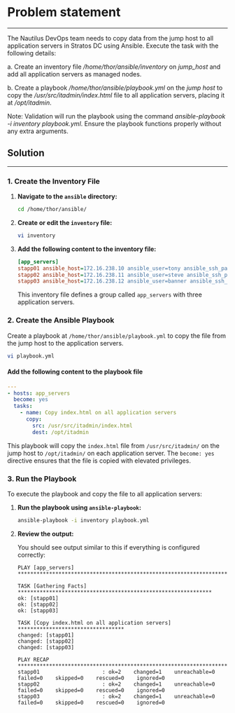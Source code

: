 # Problem statement

---

The Nautilus DevOps team needs to copy data from the jump host to all application servers in Stratos DC using Ansible. Execute the task with the following details:

a. Create an inventory file _/home/thor/ansible/inventory_ on _jump_host_ and add all application servers as managed nodes.

b. Create a playbook _/home/thor/ansible/playbook.yml_ on the _jump host_ to copy the _/usr/src/itadmin/index.html_ file to all application servers, placing it at _/opt/itadmin_.

Note: Validation will run the playbook using the command _ansible-playbook -i inventory playbook.yml_. Ensure the playbook functions properly without any extra arguments.

## Solution

---

### 1. Create the Inventory File

1. **Navigate to the `ansible` directory:**

   ```bash
   cd /home/thor/ansible/
   ```

2. **Create or edit the `inventory` file:**

   ```bash
   vi inventory
   ```

3. **Add the following content to the inventory file:**

   ```ini
   [app_servers]
   stapp01 ansible_host=172.16.238.10 ansible_user=tony ansible_ssh_pass=Ir0nM@n
   stapp02 ansible_host=172.16.238.11 ansible_user=steve ansible_ssh_pass=Am3ric@
   stapp03 ansible_host=172.16.238.12 ansible_user=banner ansible_ssh_pass=BigGr33n
   ```

   This inventory file defines a group called `app_servers` with three application servers.

### 2. Create the Ansible Playbook

Create a playbook at `/home/thor/ansible/playbook.yml` to copy the file from the jump host to the application servers.

   ```bash
   vi playbook.yml
   ```

#### **Add the following content to the playbook file**

   ```yaml
   ---
   - hosts: app_servers
     become: yes
     tasks:
       - name: Copy index.html on all application servers
         copy:
           src: /usr/src/itadmin/index.html
           dest: /opt/itadmin
   ```

   This playbook will copy the `index.html` file from `/usr/src/itadmin/` on the jump host to `/opt/itadmin/` on each application server. The `become: yes` directive ensures that the file is copied with elevated privileges.

### 3. Run the Playbook

To execute the playbook and copy the file to all application servers:

1. **Run the playbook using `ansible-playbook`:**

   ```bash
   ansible-playbook -i inventory playbook.yml
   ```

2. **Review the output:**

   You should see output similar to this if everything is configured correctly:

   ```plaintext
   PLAY [app_servers] ********************************************************************

   TASK [Gathering Facts] **************************************************************
   ok: [stapp01]
   ok: [stapp02]
   ok: [stapp03]

   TASK [Copy index.html on all application servers] **********************************
   changed: [stapp01]
   changed: [stapp02]
   changed: [stapp03]

   PLAY RECAP **************************************************************************
   stapp01                    : ok=2    changed=1    unreachable=0    failed=0    skipped=0    rescued=0    ignored=0
   stapp02                    : ok=2    changed=1    unreachable=0    failed=0    skipped=0    rescued=0    ignored=0
   stapp03                    : ok=2    changed=1    unreachable=0    failed=0    skipped=0    rescued=0    ignored=0
   ```
